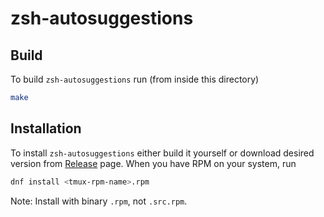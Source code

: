 # zsh-autosuggestions

## Build

To build `zsh-autosuggestions` run (from inside this directory)

```bash
make
```

## Installation

To install `zsh-autosuggestions` either build it yourself
or download desired version from [Release](https://github.com/petkovicdanilo/custom-rpms/releases)
page. When you have RPM on your system, run

```bash
dnf install <tmux-rpm-name>.rpm
```

Note: Install with binary `.rpm`, not `.src.rpm`.
